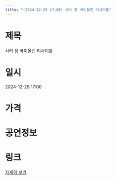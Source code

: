 ```yaml
---
title: "(2024-12-29 17:00) 사라 장 바이올린 리사이틀"
---
```


# 제목
사라 장 바이올린 리사이틀

# 일시
2024-12-29 17:00

# 가격


# 공연정보
  
  


# 링크
[자세히 보기](https://www.sac.or.kr/site/main/show/show_view?SN=62000 "https://www.sac.or.kr/site/main/show/show_view?SN=62000")
